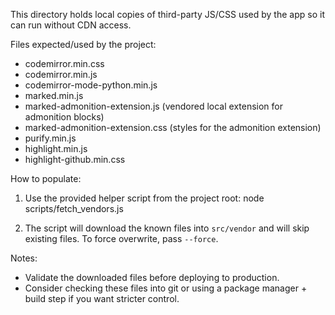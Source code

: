 This directory holds local copies of third-party JS/CSS used by the app so it can run without CDN access.

Files expected/used by the project:
- codemirror.min.css
- codemirror.min.js
- codemirror-mode-python.min.js
- marked.min.js
 - marked-admonition-extension.js (vendored local extension for admonition blocks)
 - marked-admonition-extension.css (styles for the admonition extension)
- purify.min.js
- highlight.min.js
- highlight-github.min.css

How to populate:
1. Use the provided helper script from the project root:
   node scripts/fetch_vendors.js

2. The script will download the known files into `src/vendor` and will skip existing files.
   To force overwrite, pass `--force`.

Notes:
- Validate the downloaded files before deploying to production.
- Consider checking these files into git or using a package manager + build step if you want stricter control.
